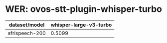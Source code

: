 
# WER: ovos-stt-plugin-whisper-turbo
|dataset/model|whisper-large-v3-turbo|
|-|-|
| afrispeech-200 | 0.5099 |